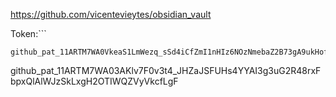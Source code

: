 https://github.com/vicentevieytes/obsidian_vault


Token:```
```
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
```

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